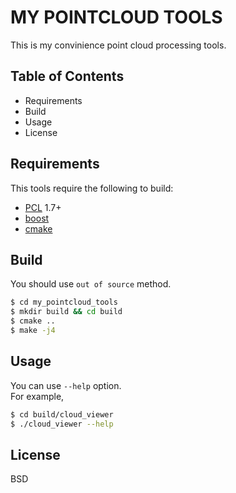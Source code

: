 # MY POINTCLOUD TOOLS
This is my convinience point cloud processing tools.  

## Table of Contents
- Requirements
- Build
- Usage
- License

## Requirements
This tools require the following to build:  
- [PCL](http://pointclouds.org/) 1.7+
- [boost](http://www.boost.org/ )
- [cmake](https://cmake.org/)

## Build
You should use `out of source` method.  

```bash
$ cd my_pointcloud_tools  
$ mkdir build && cd build  
$ cmake ..  
$ make -j4
```

## Usage

You can use `--help` option.  
For example, 
```bash
$ cd build/cloud_viewer
$ ./cloud_viewer --help
```

## License

BSD
